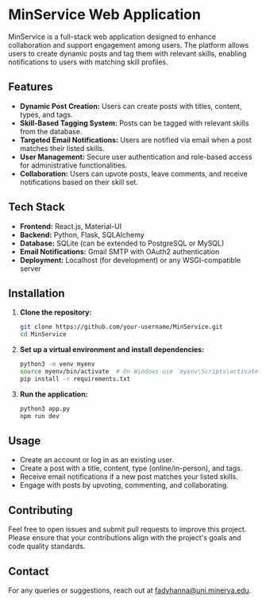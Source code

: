 # MinService Web Application

MinService is a full-stack web application designed to enhance collaboration and support engagement among users. The platform allows users to create dynamic posts and tag them with relevant skills, enabling notifications to users with matching skill profiles.

## Features

- **Dynamic Post Creation:** Users can create posts with titles, content, types, and tags.
- **Skill-Based Tagging System:** Posts can be tagged with relevant skills from the database.
- **Targeted Email Notifications:** Users are notified via email when a post matches their listed skills.
- **User Management:** Secure user authentication and role-based access for administrative functionalities.
- **Collaboration:** Users can upvote posts, leave comments, and receive notifications based on their skill set.

## Tech Stack

- **Frontend:** React.js, Material-UI
- **Backend:** Python, Flask, SQLAlchemy
- **Database:** SQLite (can be extended to PostgreSQL or MySQL)
- **Email Notifications:** Gmail SMTP with OAuth2 authentication
- **Deployment:** Localhost (for development) or any WSGI-compatible server

## Installation

1. **Clone the repository:**
   ```bash
   git clone https://github.com/your-username/MinService.git
   cd MinService
   ```

2. **Set up a virtual environment and install dependencies:**
   ```bash
   python3 -m venv myenv
   source myenv/bin/activate  # On Windows use `myenv\Scripts\activate`
   pip install -r requirements.txt
   ```

3. **Run the application:**
   ```bash
   python3 app.py
   npm run dev
   ```

## Usage

- Create an account or log in as an existing user.
- Create a post with a title, content, type (online/in-person), and tags.
- Receive email notifications if a new post matches your listed skills.
- Engage with posts by upvoting, commenting, and collaborating.

## Contributing

Feel free to open issues and submit pull requests to improve this project. Please ensure that your contributions align with the project's goals and code quality standards.

## Contact

For any queries or suggestions, reach out at fadyhanna@uni.minerva.edu.
